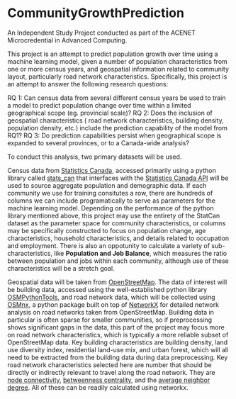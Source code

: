 # CommunityGrowthPrediction
An Independent Study Project conducted as part of the ACENET Microcredential in Advanced Computing.

This project is an attempt to predict population growth over time using a machine learning model, given a number of population characteristics from one or more census years, and geospatial information related to community layout, particularly road network characteristics. Specifically, this project is an attempt to answer the following research questions:

RQ 1: Can census data from several different census years be used to train a model to
predict population change over time within a limited geographical scope (eg. provincial
scale)?
RQ 2: Does the inclusion of geospatial characteristics ( road network characteristics,
building density, population density, etc.) include the prediction capability of the model
from RQ1?
RQ 3: Do prediction capabilities persist when geographical scope is expanded to
several provinces, or to a Canada-wide analysis?

To conduct this analysis, two primary datasets will be used. 

Census data from [Statistics Canada]([url](https://www.statcan.gc.ca/en/start)), accessed primarily using a python library called [stats_can]([url](https://github.com/ianepreston/stats_can)) that interfaces with the [Statistics Canada API]([url](https://www.statcan.gc.ca/en/developers/wds)) will be used to source aggregate population and demographic data. If each community we use for training consitutes a row, there are hundreds of columns we can include programatically to serve as parameters for the machine learning model. Depending on the performance of the python library mentioned above, this project may use the entirety of the StatCan dataset as the parameter space for community characteristics, or columns may be specifically constructed to focus on population change, age characteristics, household characteristics, and details related to occupation and employment. There is also an oppotunity to calculate a variety of sub-characteristics, like **Population and Job Balance**, which measures the ratio between population and jobs within each community, although use of these characteristics will be a stretch goal. 

Geospatial data will be taken from [OpenStreetMap]([url](https://www.openstreetmap.org/#map=15/47.5580/-52.7050&layers=H)). The data of interest will be building data, accessed using the well-established python library [OSMPythonTools]([url](https://wiki.openstreetmap.org/wiki/OSMPythonTools)), and road network data, which will be collected using [OSMnx]([url](https://osmnx.readthedocs.io/en/stable/)), a python package built on top of [NetworkX]([url](https://networkx.org/)) for detailed network analysis on road networks taken from OpenStreetMap. Building data in particular is often sparse for smaller communities, so if preprocessing shows significant gaps in the data, this part of the project may focus more on road network characteristics, which is typically a more reliable subset of OpenStreetMap data. Key building characteristics are building density, land use diversity index, residential land-use mix, and urban forest, which will all need to be extracted from the building data during data preprocessing. Key road network characteristics selected here are number that should be directly or indirectly relevant to travel along the road network. They are [node connectivity]([url](https://networkx.org/documentation/stable/reference/algorithms/generated/networkx.algorithms.approximation.connectivity.node_connectivity.html#networkx.algorithms.approximation.connectivity.node_connectivity)), [betweenness centrality]([url](https://networkx.org/documentation/stable/reference/algorithms/generated/networkx.algorithms.centrality.betweenness_centrality.html#networkx.algorithms.centrality.betweenness_centrality)), and the [average neighbor degree]([url](https://networkx.org/documentation/stable/reference/algorithms/generated/networkx.algorithms.assortativity.average_neighbor_degree.html#networkx.algorithms.assortativity.average_neighbor_degree)). All of these can be readily calculated using networkx. 
